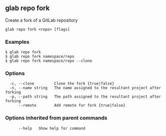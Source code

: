 ## glab repo fork

Create a fork of a GitLab repository

```
glab repo fork <repo> [flags]
```

### Examples

```
$ glab repo fork
$ glab repo fork namespace/repo
$ glab repo fork namespace/repo --clone

```

### Options

```
  -c, --clone         Clone the fork {true|false}
  -n, --name string   The name assigned to the resultant project after forking
  -p, --path string   The path assigned to the resultant project after forking
      --remote        Add remote for fork {true|false}
```

### Options inherited from parent commands

```
      --help   Show help for command
```

